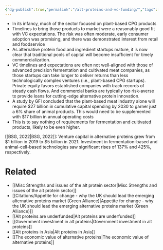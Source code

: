 ```yaml
---
{"dg-publish":true,"permalink":"/alt-proteins-and-vc-funding/","tags":["alternative_proteins","cultivated_meat","precision_fermentation"],"created":"2025-10-22T22:42:43.919+01:00","updated":"2025-10-22T22:42:43.919+01:00"}
---
```

 

- In its infancy, much of the sector focused on plant-based CPG products
- Timelines to bring those products to market were a reasonably good fit with VC expectations. The risk was often moderate, early consumer adoption was promising, and there was demonstrated interest from retail and foodservice
- As alternative protein food and ingredient startups mature, it is now clear that traditional pools of capital will become insufficient for timely commercialization.
- VC timelines and expectations are often not well-aligned with those of advanced precision fermentation and cultivated meat companies, as those startups can take longer to deliver returns than less technologically complex ventures (i.e., plant-based CPG startups). Private equity favors established companies with track records of steady cash flows. And commercial banks are typically too risk-averse to provide loans for cutting-edge alternative protein innovation.
- A study by GFI concluded that the plant-based meat industry alone will require $27 billion in cumulative capital spending by 2030 to garner just a 6% share of animal products. This would need to be supplemented with $17 billion in annual operating costs
- This is to say nothing of requirements for fermentation and cultivated products, likely to be even higher.

[[BSG, 2022\|BSG, 2022]]: Venture capital in alternative proteins grew from $1 billion in 2019 to $5 billion in 2021. Investment in fermentation-based and animal-cell-based technologies saw significant rises of 137% and 425%, respectively.

# Related
- [[Misc Strengths and issues of the alt protein sector\|Misc Strengths and issues of the alt protein sector]]
- [[Citations/Appetite for change - why the UK should lead the emerging alternative proteins market (Green Alliance)\|Appetite for change - why the UK should lead the emerging alternative proteins market (Green Alliance)]] 
- [[Alt proteins are underfunded\|Alt proteins are underfunded]]
- [[Government investment in alt proteins\|Government investment in alt proteins]]
- [[Alt proteins in Asia\|Alt proteins in Asia]]
- [[The economic value of alternative proteins\|The economic value of alternative proteins]]